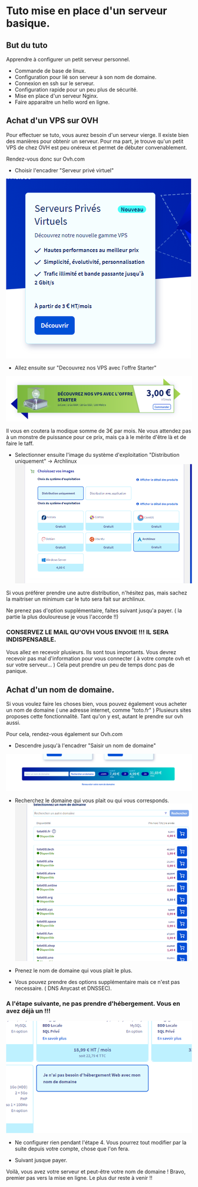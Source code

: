 Tuto mise en place d'un serveur basique.
=======================================

But du tuto
-----------
Apprendre à configurer un petit serveur personnel. 

- Commande de base de linux.
- Configuration pour lié son serveur à son nom de domaine.
- Connexion en ssh sur le serveur.
- Configuration rapide pour un peu plus de sécurité.
- Mise en place d'un serveur Nginx.
- Faire apparaitre un hello word en ligne.


Achat d'un VPS sur OVH
----------------------
Pour effectuer se tuto, vous aurez besoin d'un serveur vierge. Il existe bien des manières
pour obtenir un serveur. Pour ma part, je trouve qu'un petit VPS de chez OVH est peu onéreux
et permet de débuter convenablement.

Rendez-vous donc sur Ovh.com

- Choisir l'encadrer "Serveur privé virtuel"

![](images/selectionprix.png)

- Allez ensuite sur "Decouvrez nos VPS avec l'offre Starter"

![](images/selectionprix2.png)

Il vous en coutera la modique somme de 3€ par mois. Ne vous attendez pas à un monstre de 
puissance pour ce prix, mais ça à le mérite d'être là et de faire le taff.

- Selectionner ensuite l'image du système d'exploitation "Distribution uniquement" -> Archlinux
![](images/selectionos.png)

Si vous préférer prendre une autre distribution, n'hésitez pas, mais sachez la maitriser un
minimum car le tuto sera fait sur archlinux.

Ne prenez pas d'option supplémentaire, faites suivant jusqu'a payer. ( la partie la plus 
douloureuse je vous l'accorde !!)

### CONSERVEZ LE MAIL QU'OVH VOUS ENVOIE !!! IL SERA INDISPENSABLE.
Vous allez en recevoir plusieurs. Ils sont tous importants. Vous devrez recevoir pas mal
d'information pour vous connecter ( à votre compte ovh et sur votre serveur... )
Cela peut prendre un peu de temps donc pas de panique.

Achat d'un nom de domaine.
--------------------------
Si vous voulez faire les choses bien, vous pouvez également vous acheter un nom de domaine
( une adresse internet, comme "toto.fr" )
Plusieurs sites proposes cette fonctionnalité. Tant qu'on y est, autant le prendre sur
ovh aussi.

Pour cela, rendez-vous également sur Ovh.com

- Descendre jusqu'à l'encadrer "Saisir un nom de domaine"

![](images/nomdedomaine.png)

- Recherchez le domaine qui vous plait ou qui vous corresponds.
![](images/selectionndd.png)

- Prenez le nom de domaine qui vous plait le plus.

- Vous pouvez prendre des options supplémentaire mais ce n'est pas necessaire. ( DNS Anycast et 
DNSSEC).

### A l'étape suivante, ne pas prendre d'hébergement. Vous en avez déjà un !!!

![](images/pasbesoin.png)

- Ne configurer rien pendant l'étape 4. Vous pourrez tout modifier par la suite depuis
votre compte, chose que l'on fera. 

- Suivant jusque payer.


Voilà, vous avez votre serveur et peut-être votre nom de domaine ! Bravo, premier pas vers
la mise en ligne. Le plus dur reste à venir !! 
